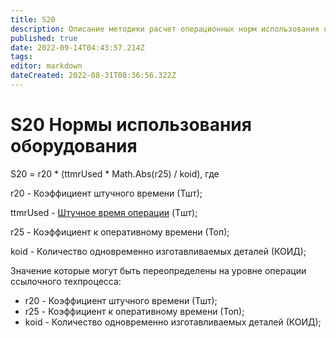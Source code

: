 ```yaml
---
title: S20
description: Описание методики расчет операционных норм использования оборудования
published: true
date: 2022-09-14T04:43:57.214Z
tags: 
editor: markdown
dateCreated: 2022-08-31T08:36:56.322Z
---
```


# S20 Нормы использования оборудования

S20 = r20 \* (ttmrUsed \* Math.Abs(r25) / koid), где

r20 - Коэффициент штучного времени (Тшт);

ttmrUsed - [Штучное время операции](raschet-shtuchnogo-vremeni.md) (Tшт);

r25 - Коэффициент к оперативному времени (Топ);

koid - Количество одновременно изготавливаемых деталей (КОИД);

Значение которые могут быть переопределены на уровне операции ссылочного техпроцесса:

* r20 - Коэффициент штучного времени (Тшт);
* r25 - Коэффициент к оперативному времени (Топ);
* koid - Количество одновременно изготавливаемых деталей (КОИД);
